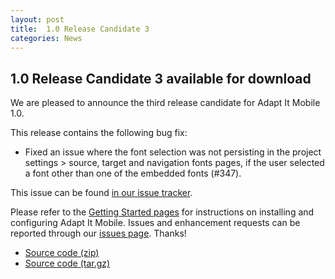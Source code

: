 ```yaml
---
layout: post
title:  1.0 Release Candidate 3
categories: News
---
```


## 1.0 Release Candidate 3 available for download

We are pleased to announce the third release candidate for Adapt It Mobile 1.0.

This release contains the following bug fix:

- Fixed an issue where the font selection was not persisting in the project settings > source, target and navigation fonts pages, if the user selected a font other than one of the embedded fonts (#347).

This issue can be found [in our issue tracker](https://github.com/adapt-it/adapt-it-mobile/milestone/27?closed=1).

Please refer to the [Getting Started pages](https://adapt-it.github.io/adapt-it-mobile/getstarted) for instructions on installing and configuring Adapt It Mobile. Issues and enhancement requests can be reported through our [issues page](https://github.com/adapt-it/adapt-it-mobile/issues). Thanks!


- [Source code (zip)](https://github.com/adapt-it/adapt-it-mobile/archive/1.0.0rc3.zip)
- [Source code (tar.gz)](https://github.com/adapt-it/adapt-it-mobile/archive/1.0.0rc3.tar.gz)

